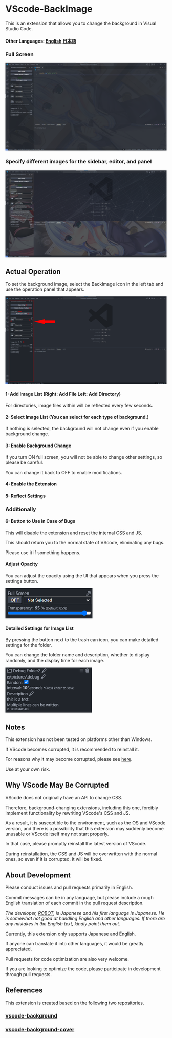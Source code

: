 # VScode-BackImage

This is an extension that allows you to change the background in Visual Studio Code.

#### Other Languages: [English](./README.md) [日本語](./README.ja-JP.md)

### Full Screen

![image](./images/fullscreen.png)

### Specify different images for the sidebar, editor, and panel

![image](./images/multiple.png)

## Actual Operation

To set the background image, select the BackImage icon in the left tab and use the operation panel that appears.

![image](./images/activebar.png)

#### 1: Add Image List (Right: Add File Left: Add Directory)

For directories, image files within will be reflected every few seconds.

#### 2: Select Image List (You can select for each type of background.)

If nothing is selected, the background will not change even if you enable background change.

#### 3: Enable Background Change

If you turn ON full screen, you will not be able to change other settings, so please be careful.

You can change it back to OFF to enable modifications.

#### 4: Enable the Extension

#### 5: Reflect Settings

### Additionally

#### 6: Button to Use in Case of Bugs

This will disable the extension and reset the internal CSS and JS.

This should return you to the normal state of VScode, eliminating any bugs.

Please use it if something happens.

#### Adjust Opacity

You can adjust the opacity using the UI that appears when you press the settings button.

![image](./images/opacity.png)

#### Detailed Settings for Image List

By pressing the button next to the trash can icon, you can make detailed settings for the folder.

You can change the folder name and description, whether to display randomly, and the display time for each image.

![image](./images/folder-settings.png)

## Notes

This extension has not been tested on platforms other than Windows.

If VScode becomes corrupted, it is recommended to reinstall it.

For reasons why it may become corrupted, please see [here](#why-vscode-may-be-corrupted).

Use at your own risk.

## Why VScode May Be Corrupted

VScode does not originally have an API to change CSS.

Therefore, background-changing extensions, including this one, forcibly implement functionality by rewriting VScode's CSS and JS.

As a result, it is susceptible to the environment, such as the OS and VScode version, and there is a possibility that this extension may suddenly become unusable or VScode itself may not start properly.

In that case, please promptly reinstall the latest version of VScode.

During reinstallation, the CSS and JS will be overwritten with the normal ones, so even if it is corrupted, it will be fixed.

## About Development

Please conduct issues and pull requests primarily in English.

Commit messages can be in any language, but please include a rough English translation of each commit in the pull request description.

*The developer, [ROBOT](https://github.com/ROBOTofficial), is Japanese and his first language is Japanese. He is somewhat not good at handling English and other languages. If there are any mistakes in the English text, kindly point them out.*

Currently, this extension only supports Japanese and English.

If anyone can translate it into other languages, it would be greatly appreciated.

Pull requests for code optimization are also very welcome.

If you are looking to optimize the code, please participate in development through pull requests.

## References

This extension is created based on the following two repositories.

### [vscode-background](https://github.com/shalldie/vscode-background)

### [vscode-background-cover](https://github.com/AShujiao/vscode-background-cover)
